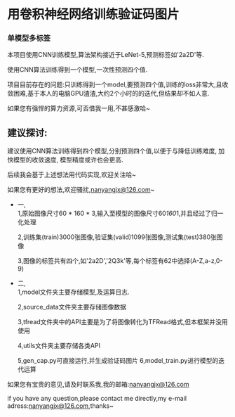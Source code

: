 # 用卷积神经网络训练验证码图片
### 单模型多标签
本项目使用CNN训练模型,算法架构接近于LeNet-5,预测标签如'2a2D'等.

使用CNN算法训练得到一个模型,一次性预测四个值.

项目目前存在的问题:只训练得到一个model,要预测四个值,训练的loss非常大,且收敛困难,基于本人的电脑GPU渣渣,大约2个小时的的迭代,但结果却不如人意.

如果您有强悍的算力资源,可否借我一用,不甚感激哈~

## 建议探讨:
建议使用CNN算法训练得到四个模型,分别预测四个值,以便于与降低训练难度, 加快模型的收敛速度, 模型精度或许也会更高.

后续我会基于上述想法用代码实现,欢迎关注哈~

如果您有更好的想法,欢迎骚扰,nanyangjx@126.com~


* 一,<br>
  1,原始图像尺寸60 * 160 * 3,输入至模型的图像尺寸60*160*1,并且经过了归一化处理

  2,训练集(train)3000张图像,验证集(valid)1099张图像,测试集(test)380张图像

  3,图像的标签共有四个,如'2a2D','2Q3k'等,每个标签有62中选择(A-Z,a-z,0-9)

* 二,<br>
  1,model文件夹主要存储模型,及运算日志.

  2,source_data文件夹主要存储图像数据

  3,tfread文件夹中的API主要是为了将图像转化为TFRead格式,但本框架并没用使用

  4,utils文件夹主要存储各类API

  5,gen_cap.py可直接运行,并生成验证码图片
  6,model_train.py进行模型的迭代运算

如果您有宝贵的意见,请及时联系我,我的邮箱:nanyangjx@126.com

if you have any question,please contact me directly,my e-mail adress:nanyangjx@126.com,thanks~
  
